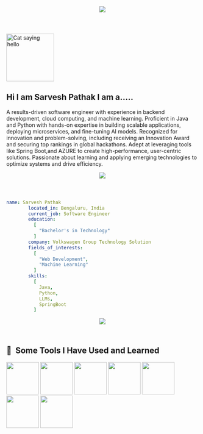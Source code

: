<!DOCTYPE html>
<html>
<header >
<img src="https://capsule-render.vercel.app/api?type=waving&color=auto&height=200&section=header&text=Hello!!!&fontSize=60&animation=fadeIn" />
</header>
<body>
<p align="left">
<img src="https://media.giphy.com/media/VOPK1BqsMEJRS/giphy.gif" alt="Cat saying hello" width="125" height="125" />
<h2>Hi I am Sarvesh Pathak I am a.....</h2>
A results-driven software engineer with experience in backend development, cloud computing, and machine learning. Proficient in Java and Python with hands-on expertise in building scalable applications, deploying microservices, and fine-tuning AI models. Recognized for innovation and problem-solving, including receiving an Innovation Award and securing top rankings in global hackathons. Adept at leveraging tools like Spring Boot,and AZURE to create high-performance, user-centric solutions. Passionate about learning and applying emerging technologies to optimize systems and drive efficiency.
</p>
</body>
</html>

<!DOCTYPE html>
<html>
<header>
<img src="https://capsule-render.vercel.app/api?type=Cylinder&color=auto&height=100&section=header&text=About%20Me&fontSize=60" />
</header>
</html>

```yaml
name: Sarvesh Pathak
        located_in: Bengaluru, India
        current_job: Software Engineer
        education:
          [
            "Bachelor's in Technology"
          ]
        company: Volkswagen Group Technology Solution
        fields_of_interests:
          [
            "Web Development",
            "Machine Learning"
          ]
        skills:
          [
            Java,
            Python,
            LLMs,
            SpringBoot
          ]
```
<!DOCTYPE html>
<html>
<header>
<img src="https://capsule-render.vercel.app/api?type=Venom&color=auto&height=100&section=header&text=Skills&fontSize=60" />
</header>
</html>

<!DOCTYPE html>
<html>
<header>   
<link rel="stylesheet" type='text/css' href="https://cdn.jsdelivr.net/gh/devicons/devicon@latest/devicon.min.css" />          
</header>
<body>
<h2> 🚀 &nbsp;Some Tools I Have Used and Learned</h2>
<p align="left">
<img src="https://cdn.jsdelivr.net/gh/devicons/devicon@latest/icons/java/java-original-wordmark.svg" width="85" height="85"/>
<img src="https://cdn.jsdelivr.net/gh/devicons/devicon@latest/icons/spring/spring-original-wordmark.svg" width="85" height="85" />
<img src="https://cdn.jsdelivr.net/gh/devicons/devicon@latest/icons/python/python-original-wordmark.svg" width="85" height="85" />
<img src="https://github.com/user-attachments/assets/e3efa067-e344-400f-a544-6fb9cdfb06b3" width="85" height="85"/>
<img src="https://cdn.jsdelivr.net/gh/devicons/devicon@latest/icons/azure/azure-original.svg" width="85" height="85" />     
<img src="https://cdn.jsdelivr.net/gh/devicons/devicon@latest/icons/mysql/mysql-original-wordmark.svg" width="85" height="85"  />
<img src="https://github.com/user-attachments/assets/957e8f6e-9eff-4a59-94a8-7bfdfd37ffe0" width="85" height="85"  />
<i class="devicon-flask-original-wordmark"></i>
</p>
</body>
</header>
</html>
          

